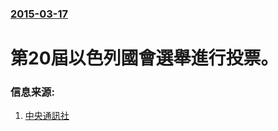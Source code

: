 ### [2015-03-17](/news/2015/03/17/index.md)

##### 
# 第20屆以色列國會選舉進行投票。 




### 信息来源:

1. [中央通訊社](http://www.cna.com.tw/news/aopl/201503160470-1.aspx)
